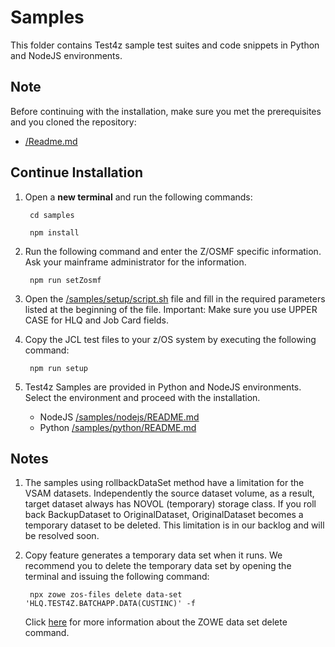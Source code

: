 # Samples

This folder contains Test4z sample test suites and code snippets in Python and NodeJS environments.

## Note
Before continuing with the installation, make sure you met the prerequisites and you cloned the repository:
* [/Readme.md](/README.md)

## Continue Installation

1. Open a **new terminal** and run the following commands:
    
        cd samples
    
        npm install
    
2. Run the following command and enter the Z/OSMF specific information. Ask your mainframe administrator for the information.
    
        npm run setZosmf
            
3. Open the [/samples/setup/script.sh](/samples/setup/script.sh)  file and fill in the required parameters listed at the beginning of the file. Important: Make sure you use UPPER CASE for HLQ and Job Card fields.
                                                                 
4. Copy the JCL test files to your z/OS system by executing the following command: 

        npm run setup
    
5. Test4z Samples are provided in Python and NodeJS environments. Select the environment and proceed with the installation.

    * NodeJS [/samples/nodejs/README.md](/samples/nodejs/README.md)
    * Python [/samples/python/README.md](/samples/python/README.md) 


## Notes

1. The samples using rollbackDataSet method have a limitation for the VSAM datasets. 
 Independently the source dataset volume, as a result, target dataset always has NOVOL 
 (temporary) storage class. If you roll back BackupDataset to OriginalDataset, OriginalDataset 
 becomes a temporary dataset to be deleted. This limitation is in our backlog and will be resolved soon.
 
2. Copy feature generates a temporary data set when it runs.
We recommend you to delete the temporary data set by opening the terminal and issuing the following command:

        npx zowe zos-files delete data-set 'HLQ.TEST4Z.BATCHAPP.DATA(CUSTINC)' -f

    Click [here](https://docs.zowe.org/stable/web_help/docs/zowe_zos-files_delete_data-set.html)
    for more information about the ZOWE data set delete command.
